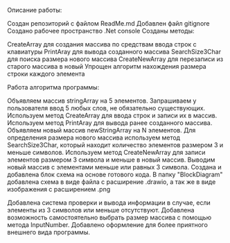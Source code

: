 Описание работы:

Создан репозиторий с файлом ReadMe.md
Добавлен файл gitignore
Создано рабочее пространство .Net console
Созданы методы:

CreateArray для создания массива по средствам ввода строк с клавиатуры
PrintAray для вывода созданного массива
SearchSize3Char для поиска размера нового массива
CreateNewArray для перезаписи из старого массива в новый
Упрощен алгоритм нахождения размера строки каждого элемента

Работа алгоритма программы:

Объявляем массив stringArray на 5 элементов. Запрашиваем у пользователя ввод 5 любых слов, не обязательно существующих.
Используем метод CreateArray для ввода строк и записи их в массив.
Используем метод PrintAray для вывода ранее созданного массива.
Объявляем новый массив newStringArray на N элементов. Для определения размера нового массива используем метод SearchSize3Char, который находит количество элементов размером 3 и меньше символов.
Используем метод CreateNewArray для записи элементов размером 3 символа и меньше в новый массив.
Выводим новый массив с элементами меньше или равных 3 символа.
Создана и добавлена блок схема на основе готового кода. В папку "BlockDiagram" добавлена схема в виде файла с расширение .drawio, а так же в виде изображения с расширением .png

Добавлена система проверки и вывода информации в случае, если элементы из 3 символов или меньше отсутствуют.
Добавлена возможность самостоятельно выбрать размер массива с помощью метода InputNumber.
Добавлено оформление для более приятного внешнего вида программы.